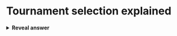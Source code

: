 # Tournament selection explained
<details>
<summary><b>Reveal answer</b></summary>
Select a bunch of solutions at random.<br><br>Rank them, the winner is the parent.<br><br>Local rank based.<br><br>Doesn't require a large n sorting. Good for big populations!
</details>
